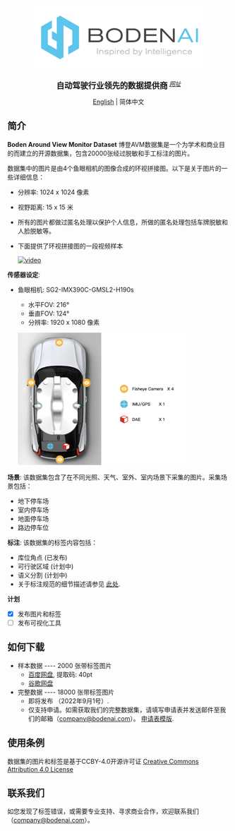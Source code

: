 <p align="center">
  <img src="figures/logo.png" height="150">
</p>

<div align="center">
    <b><font size="4">自动驾驶行业领先的数据提供商</font></b>
    <sup>
      <a href="https://www.bodenai.com/">
        <i><font size="2">网址</font></i>
      </a>
    </sup>
  </div>
<div align="center">

[English](README.md) | 简体中文

</div>


## 简介

**Boden Around View Monitor Dataset** 博登AVM数据集是一个为学术和商业目的而建立的开源数据集，包含20000张经过脱敏和手工标注的图片。

数据集中的图片是由4个鱼眼相机的图像合成的环视拼接图。以下是关于图片的一些详细信息：

* 分辨率: 1024 x 1024 像素
* 视野距离: 15 x 15 米
* 所有的图片都做过匿名处理以保护个人信息，所做的匿名处理包括车牌脱敏和人脸脱敏等。
* 下面提供了环视拼接图的一段视频样本

  [![video](http://img.youtube.com/vi/ejiigCk7eM0/0.jpg)](https://www.youtube.com/watch?v=ejiigCk7eM0)

**传感器设定**:
* 鱼眼相机: SG2-IMX390C-GMSL2-H190s
  * 水平FOV: 216°
  * 垂直FOV: 124°
  * 分辨率: 1920 x 1080 像素
  
  <p align="left">
  <img src="figures/sensor_setup.png" height="300">
  </p>

**场景**: 该数据集包含了在不同光照、天气、室外、室内场景下采集的图片。采集场景包括：
* 地下停车场
* 室内停车场
* 地面停车场
* 路边停车位

**标注**: 该数据集的标签内容包括：
* 库位角点 (已发布)
* 可行驶区域 (计划中)
* 语义分割 (计划中)
* 关于标注规范的细节描述请参见 [此处](docs/annotation.md).

**计划**
- [x] 发布图片和标签
- [ ] 发布可视化工具

## 如何下载

* 样本数据 ---- 2000 张带标签图片
  * [百度网盘](https://pan.baidu.com/s/14SOdWhwHweOhCI6By9i9Ww), 提取码: 40pt
  * [谷歌网盘](https://drive.google.com/drive/folders/1ipQpQmPlfzKhyKQ4ANFsnr2wDEwOAQUf?usp=sharing)
* 完整数据 ---- 18000 张带标签图片
  * 即将发布 （2022年9月1号）.
  * 仅支持申请。如需获取我们的完整数据集，请填写申请表并发送邮件至我们的邮箱（company@bodenai.com）。  [申请表模版](docs/Application_template.docx).

## 使用条例
数据集的图片和标签是基于CCBY-4.0开源许可证 [Creative Commons Attribution 4.0 License](LICENSE)

## 联系我们
如您发现了标签错误，或需要专业支持、寻求商业合作，欢迎联系我们（company@bodenai.com）。
